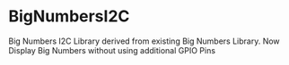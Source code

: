 # BigNumbersI2C
Big Numbers I2C Library derived from existing Big Numbers Library. Now Display Big Numbers without using additional GPIO Pins
